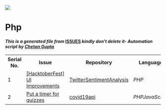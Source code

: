 <!DOCTYPE html>
<html><head><link href="../../.meta/style.css" rel="stylesheet"></head><body><img src="https://github.com/ch8n/Hacktoberfest2021/blob/main/assets/logo.png?raw=true" class="center"><h1>Php</h1><h4><em>This is a generated file from </em><a href="../../ISSUES.md">ISSUES</a><em> kindly don't delete it</em><em>- Automation script by <a href="https://chetangupta.net/about" target="_blank">Chetan Gupta</a></em></h4><table><tr><th>Serial No.</th><th>Issue</th><th>Repository</th><th>Language</th></tr><tr><td>1</td><td><a href="https://github.com/vinitshahdeo/TwitterSentimentAnalysis/issues/1" target="_blank">[HacktoberFest] UI Improvements</a></td><td><a href="https://github.com/vinitshahdeo/TwitterSentimentAnalysis" target="_blank">TwitterSentimentAnalysis</a></td><td><em>PHP</em></td></tr><tr><td>2</td><td><a href="https://github.com/vinitshahdeo/covid19api/issues/2" target="_blank">Put a timer for quizzes</a></td><td><a href="https://github.com/vinitshahdeo/covid19api/" target="_blank">covid19api</a></td><td><em>PHP</em><em>JavaScript</em></td></tr></table></body></html>